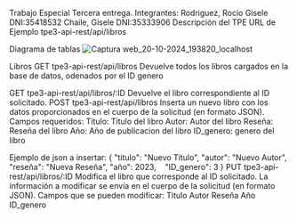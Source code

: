 Trabajo Especial Tercera entrega.
Integrantes:
Rodriguez, Rocio Gisele DNI:35418532
Chaile, Gisele DNI:35333906
Descripción del TPE
URL de Ejemplo
tpe3-api-rest/api/libros



Diagrama de tablas 
![Captura web_20-10-2024_193820_localhost](https://github.com/user-attachments/assets/0aafb821-8f59-4bb9-97d6-47098f9dc0fc)

Libros
GET tpe3-api-rest/api/libros
Devuelve todos los libros cargados en la base de datos, odenados por el ID genero

GET tpe3-api-rest/api/libros/:ID
Devuelve el libro correspondiente al ID solicitado.
POST tpe3-api-rest/api/libros
Inserta un nuevo libro con los datos proporcionados en el cuerpo de la solicitud (en formato JSON).
Campos requeridos:
  Titulo: Titulo del libro
  Autor: Autor del libro
  Reseña: Reseña del libro
  Año: Año de publicacion del libro
  ID_genero: genero del libro
  
Ejemplo de json a insertar:
      {
        "titulo": "Nuevo Título",
        "autor": "Nuevo Autor",
        "reseña": "Nueva Reseña",
        "año": 2023,
        "ID_genero": 3
      }
PUT tpe3-api-rest/api/libros/:ID
Modifica el libro que corresponde al ID solicitado. La información a modificar se envía en el cuerpo de la solicitud (en formato JSON).
Campos que se pueden modificar:
  Titulo
  Autor
  Reseña
  Año
  ID_genero
